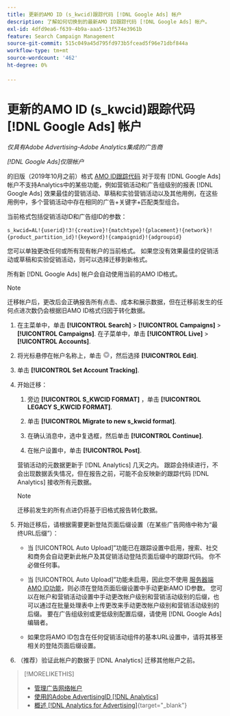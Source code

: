 ```yaml
---
title: 更新的AMO ID (s_kwcid)跟踪代码 [!DNL Google Ads] 帐户
description: 了解如何切换到的最新AMO ID跟踪代码 [!DNL Google Ads] 帐户。
exl-id: 4dfd9ea6-f639-4b9a-aaa5-13f574e3961b
feature: Search Campaign Management
source-git-commit: 515c049a45d795fd973b5fcead5f96e71dbf844a
workflow-type: tm+mt
source-wordcount: '462'
ht-degree: 0%

---
```


# 更新的AMO ID (s_kwcid)跟踪代码 [!DNL Google Ads] 帐户

*仅具有Adobe Advertising-Adobe Analytics集成的广告商*

*[!DNL Google Ads]仅限帐户*

的旧版（2019年10月之前）格式 [AMO ID跟踪代码](/help/integrations/analytics/ids.md#amo-id-formats) 对于现有 [!DNL Google Ads] 帐户不支持Analytics中的某些功能，例如营销活动和广告组级别的报表 [!DNL Google Ads] 效果最佳的营销活动、草稿和实验营销活动以及其他用例，在这些用例中，多个营销活动中存在相同的广告+关键字+匹配类型组合。

当前格式包括促销活动ID和广告组ID的参数：

```
s_kwcid=AL!{userid}!3!{creative}!{matchtype}!{placement}!{network}!{product_partition_id}!{keyword}!{campaignid}!{adgroupid}
```

您可以单独更改任何或所有现有帐户的当前格式。 如果您没有效果最佳的促销活动或草稿和实验促销活动，则可以选择迁移到新格式。

所有新 [!DNL Google Ads] 帐户会自动使用当前的AMO ID格式。

>[!NOTE]
>
>迁移帐户后，更改后会正确报告所有点击、成本和展示数据，但在迁移前发生的任何点进次数仍会根据旧AMO ID格式归因于转化数据。

1. 在主菜单中，单击 **[!UICONTROL Search]** \> **[!UICONTROL Campaigns]** \> **[!UICONTROL Campaigns]**. 在子菜单中，单击 **[!UICONTROL Live]** \> **[!UICONTROL Accounts]**.

1. 将光标悬停在帐户名称上，单击 ![箭头下拉图标](/help/search-social-commerce/assets/arrow-dropdown-menu.png)，然后选择 **[!UICONTROL Edit]**.

1. 单击 **[!UICONTROL Set Account Tracking]**.

1. 开始迁移：

   1. 旁边 **[!UICONTROL S_KWCID FORMAT]** ，单击 **[!UICONTROL LEGACY S_KWCID FORMAT]**.

   1. 单击 **[!UICONTROL Migrate to new s_kwcid format]**.

   1. 在确认消息中，选中复选框，然后单击 **[!UICONTROL Continue]**.

   1. 在帐户设置中，单击 **[!UICONTROL Post]**.

   营销活动的元数据更新于 [!DNL Analytics] 几天之内。 跟踪会持续进行，不会出现数据丢失情况，但在报告之前，可能不会反映新的跟踪代码 [!DNL Analytics] 接收所有元数据。

   >[!NOTE]
   >
   >迁移前发生的所有点进仍将基于旧格式报告转化数据。

1. 开始迁移后，请根据需要更新登陆页面后缀设置（在某些广告网络中称为“最终URL后缀”）：

   * 当 [!UICONTROL Auto Upload]”功能已在跟踪设置中启用，搜索、社交和商务会自动更新此帐户及其促销活动登陆页面后缀中的跟踪代码。 你不必做任何事。

   * 当 [!UICONTROL Auto Upload]”功能未启用，因此您不使用 [服务器端AMO ID功能](/help/integrations/analytics/ids.md#amo-id-formats)，则必须在登陆页面后缀设置中手动更新AMO ID参数。 您可以在帐户和营销活动设置中手动更改帐户级别和营销活动级别的后缀，也可以通过在批量处理表中上传更改来手动更改帐户级别和营销活动级别的后缀。 要在广告组级别或更低级别配置后缀，请使用 [!DNL Google Ads] 编辑者。

   * 如果您将AMO ID包含在任何促销活动组件的基本URL设置中，请将其移至相关的登陆页面后缀设置。

1. （推荐）验证此帐户的数据于 [!DNL Analytics] 迁移其他帐户之前。

>[!MORELIKETHIS]
>
>* [管理广告网络帐户](ad-network-account-manage.md)
>* [使用的Adobe AdvertisingID [!DNL Analytics]](/help/integrations/analytics/ids.md)
>* [概述 [!DNL Analytics for Advertising]](https://experienceleague.adobe.com/docs/advertising/integrations/home.html){target="_blank"}
